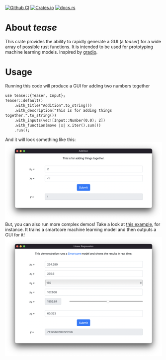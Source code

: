[![Github CI](https://github.com/cmccomb/tease/actions/workflows/tests.yml/badge.svg)](https://github.com/cmccomb/tease/actions)
[![Crates.io](https://img.shields.io/crates/v/tease.svg)](https://crates.io/crates/tease)
[![docs.rs](https://img.shields.io/docsrs/tease/latest?logo=rust)](https://docs.rs/tease)

# About _tease_
This crate provides the ability to rapidly generate a GUI (a _teaser_) for a wide array of possible rust functions. It is intended to be used for prototyping machine learning models. Inspired by [gradio](https://gradio.app/).

# Usage
Running this code will produce a GUI for adding two numbers together
```rust, no_run
use tease::{Teaser, Input};
Teaser::default()
    .with_title("Addition".to_string())
    .with_description("This is for adding things together.".to_string())
    .with_inputs(vec![Input::Number(0.0); 2])
    .with_function(move |x| x.iter().sum())
    .run();
```
And it will look something like this:
![](https://raw.githubusercontent.com/cmccomb/tease/master/assets/addition.png)
But, you can also run more complex demos! Take a look at [this example](https://github.com/cmccomb/tease/blob/master/examples/smartcore.rs), for instance. It trains a smartcore machine learning model and then outputs a GUI for it!
![](https://raw.githubusercontent.com/cmccomb/tease/master/assets/smartcore.png)